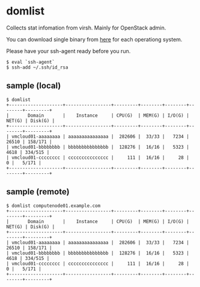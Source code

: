 # domlist
Collects stat infomation from virsh. Mainly for OpenStack admin.

You can download single binary from [here](https://github.com/wabuntu/domlist/tree/main/binaries) for each operationg system.

Please have your ssh-agent ready before you run.

```
$ eval `ssh-agent`
$ ssh-add ~/.ssh/id_rsa
```

## sample (local)
```
$ domlist
+--------------------+-----------------+---------+--------+--------+--------+---------+
|       Domain       |    Instance     | CPU(G)  | MEM(G) | I/O(G) | NET(G) | Disk(G) |
+--------------------+-----------------+---------+--------+--------+--------+---------+
| vmcloud01-aaaaaaaa | aaaaaaaaaaaaaaa |  282606 |  33/33 |   7234 |  26510 | 158/171 |
| vmcloud01-bbbbbbbb | bbbbbbbbbbbbbbb |  128276 |  16/16 |   5323 |   4618 | 334/515 |
| vmcloud01-cccccccc | ccccccccccccccc |     111 |  16/16 |     28 |      0 |   5/171 |
+--------------------+-----------------+---------+--------+--------+--------+---------+
```

## sample (remote)

```
$ domlist computenode01.example.com
+--------------------+-----------------+---------+--------+--------+--------+---------+
|       Domain       |    Instance     | CPU(G)  | MEM(G) | I/O(G) | NET(G) | Disk(G) |
+--------------------+-----------------+---------+--------+--------+--------+---------+
| vmcloud01-aaaaaaaa | aaaaaaaaaaaaaaa |  282606 |  33/33 |   7234 |  26510 | 158/171 |
| vmcloud01-bbbbbbbb | bbbbbbbbbbbbbbb |  128276 |  16/16 |   5323 |   4618 | 334/515 |
| vmcloud01-cccccccc | ccccccccccccccc |     111 |  16/16 |     28 |      0 |   5/171 |
+--------------------+-----------------+---------+--------+--------+--------+---------+
```
